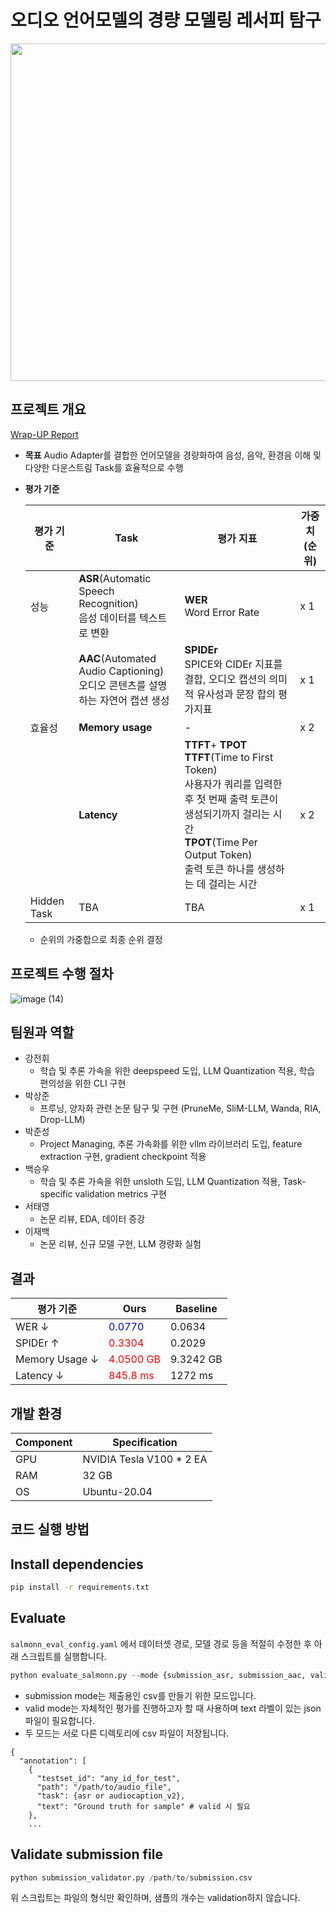 # 오디오 언어모델의 경량 모델링 레서피 탐구

<p align="center">
    <img src="https://github.com/user-attachments/assets/6db0df5a-ace7-4b2e-bb3b-d1d551807080" width="720" height="540">
</p>

## 프로젝트 개요
[Wrap-UP Report](https://basalt-viscount-15f.notion.site/Lightweight-Audio-Language-Model-1a8cec41a1a2807d9b7ed54190971296?pvs=4)
- **목표**
Audio Adapter를 결합한 언어모델을 경량화하여 음성, 음악, 환경음 이해 및 다양한 다운스트림 Task를 효율적으로 수행
- **평가 기준**
    
    
    | 평가 기준 | Task | 평가 지표 | 가중치(순위) |
    | --- | --- | --- | --- |
    | 성능 | **ASR**(Automatic Speech Recognition) <br>음성 데이터를 텍스트로 변환 | **WER** <br> Word Error Rate | x 1 |
    |  | **AAC**(Automated Audio Captioning)    <br> 오디오 콘텐츠를 설명하는 자연어 캡션 생성 | **SPIDEr**    <br> SPICE와 CIDEr 지표를 결합, 오디오 캡션의 의미적 유사성과 문장 합의 평가지표 | x 1 |
    | 효율성 | **Memory usage** | - | x 2 |
    |  | **Latency** | **TTFT**+ **TPOT**    <br> **TTFT**(Time to First Token) <br>사용자가 쿼리를 입력한 후 첫 번째 출력 토큰이 생성되기까지 걸리는 시간 <br> **TPOT**(Time Per Output Token) <br>출력 토큰 하나를 생성하는 데 걸리는 시간 | x 2 |
    | Hidden Task | TBA | TBA | x 1 |
    - 순위의 가중합으로 최종 순위 결정

## 프로젝트 수행 절차

![image (14)](https://github.com/user-attachments/assets/5e86f71c-819d-451e-8b8f-45bff9476ca8)

## 팀원과 역할


- 강전휘
    - 학습 및 추론 가속을 위한 deepspeed 도입, LLM Quantization 적용, 학습 편의성을 위한 CLI 구현
- 박상준
    - 프루닝, 양자화 관련 논문 탐구 및 구현 (PruneMe, SliM-LLM, Wanda, RIA, Drop-LLM)
- 박준성
    - Project Managing, 추론 가속화를 위한 vllm 라이브러리 도입, feature extraction 구현, gradient checkpoint 적용
- 백승우
    - 학습 및 추론 가속을 위한 unsloth 도입, LLM Quantization 적용, Task-specific validation metrics 구현
- 서태영
    - 논문 리뷰, EDA, 데이터 증강
- 이재백
    - 논문 리뷰, 신규 모델 구현, LLM 경량화 실험

## 결과

| 평가 기준 | Ours | Baseline |
| --- | --- | --- |
| WER ↓ | <span style="color:blue"> 0.0770 </span>| 0.0634 |
| SPIDEr ↑ | <span style="color:red"> 0.3304 </span>| 0.2029 |
| Memory Usage ↓ | <span style="color:red"> 4.0500 GB </span>| 9.3242 GB |
| Latency ↓ | <span style="color:red"> 845.8 ms </span>| 1272 ms |

## 개발 환경

| Component | Specification |
| --- | --- |
| GPU | NVIDIA Tesla V100 * 2 EA |
| RAM | 32 GB |
| OS | Ubuntu-20.04 |

## 코드 실행 방법

## Install dependencies

```bash
pip install -r requirements.txt

```

## Evaluate

`salmonn_eval_config.yaml` 에서 데이터셋 경로, 모델 경로 등을 적절히 수정한 후 아래 스크립트를 실행합니다.

```python
python evaluate_salmonn.py --mode {submission_asr, submission_aac, valid_asr, valid_aac}

```

- submission mode는 제출용인 csv를 만들기 위한 모드입니다.
- valid mode는 자체적인 평가를 진행하고자 할 때 사용하며 text 라벨이 있는 json 파일이 필요합니다.
- 두 모드는 서로 다른 디렉토리에 csv 파일이 저장됩니다.

```
{
  "annotation": [
    {
      "testset_id": "any_id_for_test",
      "path": "/path/to/audio_file",
      "task": {asr or audiocaption_v2},
      "text": "Ground truth for sample" # valid 시 필요
    },
    ...

```

## Validate submission file

```python
python submission_validator.py /path/to/submission.csv

```

위 스크립트는 파일의 형식만 확인하며, 샘플의 개수는 validation하지 않습니다.
